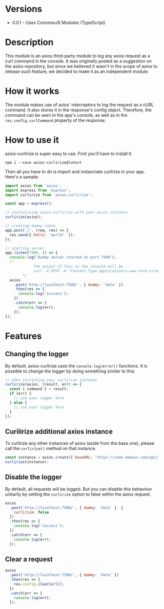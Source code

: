# Versions
* 0.0.1 - Uses CommonJS Modules (TypeScript)

# Description

This module is an axios third-party module to log any axios request as a curl command in the console. It was originally posted as a suggestion on the axios repository, but since we believed it wasn't in the scope of axios to release such feature, we decided to make it as an independent module.

# How it works

The module makes use of axios' interceptors to log the request as a cURL command. It also stores it in the response's config object. Therefore, the command can be seen in the app's console, as well as in the `res.config.curlCommand` property of the response.

# How to use it

axios-curlirize is super easy to use. First you'll have to install it.

```shell
npm i --save axios-curlirize@latest
```

Then all you have to do is import and instanciate curlirize in your app. Here's a sample:

```javascript
import axios from 'axios';
import express from 'express';
import curlirize from 'axios-curlirize';

const app = express();

// initializing axios-curlirize with your axios instance
curlirize(axios);

// creating dummy route
app.post('/', (req, res) => {
  res.send({ hello: 'world!' });
});

// starting server
app.listen(7500, () => {
  console.log('Dummy server started on port 7500');
  /*
             The output of this in the console will be :
             curl -X POST -H "Content-Type:application/x-www-form-urlencoded" --data {"dummy":"data"} http://localhost:7500/
        */
  axios
    .post('http://localhost:7500/', { dummy: 'data' })
    .then(res => {
      console.log('success');
    })
    .catch(err => {
      console.log(err);
    });
});
```

# Features

## Changing the logger
By default, axios-curlirize uses the `console.log/error()` functions. It is possible to change the logger by doing something similar to this:

```javascript
// when initiating your curlirize instance
curlirize(axios, (result, err) => {
  const { command } = result;
  if (err) {
    // use your logger here
  } else {
    // use your logger here
  }
});
```

## Curilirize additional axios instance
To curlirize any other instances of axios (aside from the base one), please call the `curlirize()` method on that instance.
```javascript
const instance = axios.create({ baseURL: 'https://some-domain.com/api/', timeout: 1000, headers: {'X-Custom-Header': 'foobar'} });
curlirize(instance);
```

## Disable the logger

By default, all requests will be logged. But you can disable this behaviour unitarily by setting the `curlirize` option to false within the axios request.

```javascript
axios
  .post('http://localhost:7500/', { dummy: 'data' }, {
    curlirize: false
  })
  .then(res => {
    console.log('success');
  })
  .catch(err => {
    console.log(err);
  });
```

## Clear a request

```javascript
axios
  .post('http://localhost:7500/', { dummy: 'data' })
  .then(res => {
    res.config.clearCurl();
  })
  .catch(err => {
    console.log(err);
  });
```
